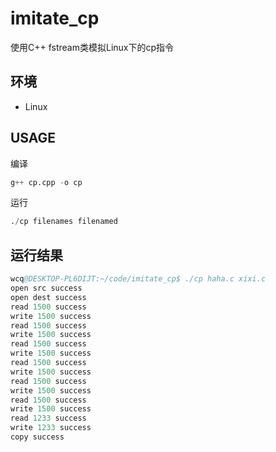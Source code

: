 # imitate_cp
使用C++ fstream类模拟Linux下的cp指令
## 环境
- Linux
## USAGE
编译
```S
g++ cp.cpp -o cp
```
运行
```S
./cp filenames filenamed
```
## 运行结果
```S
wcq@DESKTOP-PL6DIJT:~/code/imitate_cp$ ./cp haha.c xixi.c
open src success
open dest success
read 1500 success
write 1500 success
read 1500 success
write 1500 success
read 1500 success
write 1500 success
read 1500 success
write 1500 success
read 1500 success
write 1500 success
read 1500 success
write 1500 success
read 1233 success
write 1233 success
copy success
```
